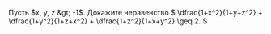 Пусть $x, y, z  &gt;  -1$. Докажите неравенство $ \dfrac{1+x^2}{1+y+z^2} + \dfrac{1+y^2}{1+z+x^2} + \dfrac{1+z^2}{1+x+y^2} \geq 2.  $